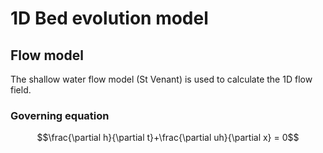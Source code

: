 # 1D Bed evolution model

## Flow model

The shallow water flow model (St Venant) is used to calculate the 1D flow field.

### Governing equation

```math
\frac{\partial h}{\partial t}+\frac{\partial uh}{\partial x} = 0
```
